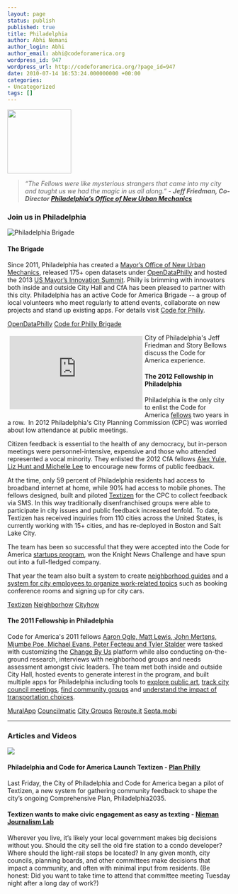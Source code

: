 ```yaml
---
layout: page
status: publish
published: true
title: Philadelphia
author: Abhi Nemani
author_login: Abhi
author_email: abhi@codeforamerica.org
wordpress_id: 947
wordpress_url: http://codeforamerica.org/?page_id=947
date: 2010-07-14 16:53:24.000000000 +00:00
categories:
- Uncategorized
tags: []
---
```

<div class="text-and-picture">
<div class="picture"><img alt="" src="http://codeforamerica.org/wp-content/uploads/2011/06/philseal.jpg" width="144" height="144" /></div>
<blockquote><em>“The Fellows were like mysterious strangers that came into my city and taught us we had the magic in us all along.”</em>
- <strong><em>Jeff Friedman, Co-Director <a href="http://www.newurbanmechanics.org/philadelphia/">Philadelphia’s Office of New Urban Mechanics</a></em></strong></blockquote>
</div>
<div class="clearfix"></div>
<h3>Join us in Philadelphia</h3>
<div class="text-and-picture">
<div class="picture"><img alt="Philadelphia Brigade" src="http://www.codeforamerica.org/wp-content/uploads/2013/09/philadelphia_brigade.jpg" /></div>
<h4>The Brigade</h4>
Since 2011, Philadelphia has created a <a href="http://www.newurbanmechanics.org/philadelphia/">Mayor’s Office of New Urban Mechanics</a>, released 175+ open datasets under <a href="http://opendataphilly.org">OpenDataPhilly</a> and hosted the 2013 <a href="http://www.nbcphiladelphia.com/news/local/Mayors-Technology-208638831.html">US Mayor’s Innovation Summit</a>. Philly is brimming with innovators both inside and outside City Hall and CfA has been pleased to partner with this city. Philadelphia has an active Code for America Brigade -- a group of local volunteers who meet regularly to attend events, collaborate on new projects and stand up existing apps. For details visit <a href="http://www.meetup.com/Code-for-America-Philly/">Code for Philly</a>.
<p class="link-block"><a href="http://opendataphilly.org">OpenDataPhilly</a>
<a href="http://www.meetup.com/Code-for-America-Philly">Code for Philly Brigade</a></p>
</div>
<div class="text-and-picture">
<div class="picture">

<iframe style="padding: 5px;" src="http://player.vimeo.com/video/53639679" height="165" width="300" frameborder="0" align="left"></iframe> City of Philadelphia's Jeff Friedman and Story Bellows discuss the Code for America experience.
</div>
<h4>The 2012 Fellowship in Philadelphia</h4>
Philadelphia is the only city to enlist the Code for America <a href="http://codeforamerica.org/fellows">fellows</a> two years in a row.  In 2012 Philadelphia's City Planning Commission (CPC) was worried about low attendance at public meetings.

Citizen feedback is essential to the health of any democracy, but in-person meetings were personnel-intensive, expensive and those who attended represented a vocal minority. They enlisted the 2012 CfA fellows <a href="http://www.codeforamerica.org/2012-fellows/">Alex Yule, Liz Hunt and Michelle Lee</a> to encourage new forms of public feedback.

At the time, only 59 percent of Philadelphia residents had access to broadband internet at home, while 90% had access to mobile phones. The fellows designed, built and piloted <a href="http://www.codeforamerica.org/?cfa_app=textizen">Textizen</a> for the CPC to collect feedback via SMS. In this way traditionally disenfranchised groups were able to participate in city issues and public feedback increased tenfold. To date, Textizen has received inquiries from 110 cities across the United States, is currently working with 15+ cities, and has re-deployed in Boston and Salt Lake City.

The team has been so successful that they were accepted into the Code for America <a href="http://www.codeforamerica.org/incubator-2/">startups program</a>, won the Knight News Challenge and have spun out into a full-fledged company.

That year the team also built a system to create <a href="http://neighborhow.org/">neighborhood guides</a> and a <a href="http://cityhow.org/">system for city employees to organize work-related topics</a> such as booking conference rooms and signing up for city cars.

<a href="https://www.textizen.com/">Textizen</a>
<a href="http://neighborhow.org/">Neighborhow</a>
<a href="http://cityhow.org/">Cityhow</a>

<h4>The 2011 Fellowship in Philadelphia</h4>
Code for America's 2011 fellows <a href="http://www.codeforamerica.org/2011-fellows/">Aaron Ogle, Matt Lewis, John Mertens, Mjumbe Poe, Michael Evans, Peter Fecteau and Tyler Stalder</a> were tasked with customizing the <a href="http://philly.changeby.us/#start">Change By Us</a> platform while also conducting on-the-ground research, interviews with neighborhood groups and needs assessment amongst civic leaders. The team met both inside and outside City Hall, hosted events to generate interest in the program, and built multiple apps for Philadelphia including tools to <a href="http://www.codeforamerica.org/2011/04/29/meet-muralapp/">explore public art</a>, <a href="http://www.councilmatic.org/">track city council meetings</a>, <a href="http://commons.codeforamerica.org/apps/citygroups">find community groups</a> and <a href="http://reroute.it/">understand the impact of transportation choices</a>.

<a href="http://www.codeforamerica.org/2011/04/29/meet-muralapp/">MuralApp</a>
<a href="http://www.councilmatic.org/">Councilmatic</a>
<a href="http://commons.codeforamerica.org/apps/citygroups">City Groups</a>
<a href="http://reroute.it/">Reroute.it</a>
<a href="http://septa.mobi/#routes">Septa.mobi</a><p>
</div>

<hr />

<h3>Articles and Videos</h3>
<div class="picture-and-text">
<div class="picture"><a href="http://planphilly.com/articles/2012/06/05/city-philadelphia-and-code-america-launch-textizen"><img src="http://www.codeforamerica.org/wp-content/uploads/2013/09/textizen.jpg"></a>
</div>
<h4>Philadelphia and Code for America Launch Textizen - <a href="http://planphilly.com/articles/2012/06/05/city-philadelphia-and-code-america-launch-textizen">Plan Philly</a></h4>
Last Friday, the City of Philadelphia and Code for America began a pilot of Textizen, a new system for gathering community feedback to shape the city’s ongoing Comprehensive Plan, Philadelphia2035.
</div>
<div class="picture-and-text">
<div class="picture"><a href="http://www.niemanlab.org/2013/01/textizen-wants-to-make-civic-engagement-as-easy-as-texting-with-a-really-wonky-friend/"><img alt="" src="http://www.codeforamerica.org/wp-content/uploads/2013/09/philly.jpg" /></a></div>
<h4>Textizen wants to make civic engagement as easy as texting - <a href="http://www.niemanlab.org/2013/01/textizen-wants-to-make-civic-engagement-as-easy-as-texting-with-a-really-wonky-friend/">Nieman Journalism Lab</a></h4>
Wherever you live, it’s likely your local government makes big decisions without you. Should the city sell the old fire station to a condo developer? Where should the light-rail stops be located? In any given month, city councils, planning boards, and other committees make decisions that impact a community, and often with minimal input from residents. (Be honest: Did you want to take time to attend that committee meeting Tuesday night after a long day of work?)

</div>
